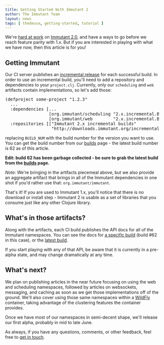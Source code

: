 ```yaml
---
title: Getting Started With Immutant 2
author: The Immutant Team
layout: news
tags: [ thedeuce, getting-started, tutorial ]
---
```


We're [hard at work](http://i.imgur.com/cSSB8Dx.jpg) on
[Immutant 2.0][the-deuce], and have a ways to go before we reach
feature parity with 1.x. But if you are interested in playing with
what we have now, then this article is for you!

## Getting Immutant

Our CI server publishes an [incremental release][builds] for each
successful build. In order to use an incremental build, you'll need to
add a repository and dependencies to your `project.clj`. Currently,
only our `scheduling` and `web` artifacts contain implementations, so
let's add those:

<pre class="syntax clojure">(defproject some-project "1.2.3"
  ...
  :dependencies [...
                 [org.immutant/scheduling "2.x.incremental.BUILD_NUM"]
                 [org.immutant/web        "2.x.incremental.BUILD_NUM"]]
  :repositories [["Immutant 2.x incremental builds"
                  "http://downloads.immutant.org/incremental/"]])
</pre>

replacing `BUILD_NUM` with the build number for the version you want
to use. You can get the build number from our [builds] page - the
latest build number is 62 as of this article.

**Edit: build 62 has been garbage collected - be sure to grab the latest
build from the [builds] page.**

*Note:* We're bringing in the artifacts piecemeal above, but we also provide
an aggregate artifact that brings in all of the Immutant dependencies
in one shot if you'd rather use that: `org.immutant/immutant`.

That's it! If you are used to Immutant 1.x, you'll notice that there
is no download or install step - Immutant 2 is usable as a set of
libraries that you consume just like any other Clojure library.

## What's in those artifacts?

Along with the artifacts, each CI build publishes the API docs for all
of the Immutant namespaces. You can see the docs for
[a specific build][api] (build #62 in this case), or the
[latest build][latest-api].

If you start playing with any of that API, be aware that it is
currently in a pre-alpha state, and may change dramatically at any
time.

## What's next?

We plan on publishing articles in the near future focusing on using
the web and scheduling namespaces, followed by articles on websockets,
messaging, and caching as soon as we get those implementations off of
the ground. We'll also cover using those same namespaces within a
[WildFly] container, taking advantage of the clustering features the
container provides.

Once we have most of our namespaces in semi-decent shape, we'll
release our first alpha, probably in mid to late June.

As always, if you have any questions, comments, or other feedback, feel
free to [get in touch](/community).

[builds]: http://immutant.org/builds/2x/
[Undertow]: http://undertow.io/
[the-deuce]: /news/2014/04/02/the-deuce/
[api]: https://projectodd.ci.cloudbees.com/job/immutant2-incremental/62/artifact/target/apidocs/index.html
[latest-api]: https://projectodd.ci.cloudbees.com/job/immutant2-incremental/lastSuccessfulBuild/artifact/target/apidocs/index.html
[WildFly]: http://wildfly.org/
